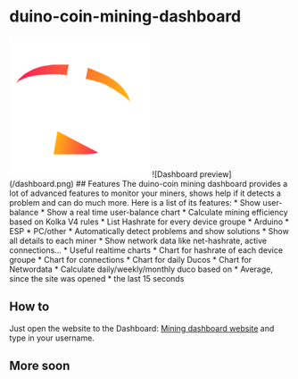 # duino-coin-mining-dashboard
<img src="logo.png" style="width:50%">
![Dashboard preview](/dashboard.png)
## Features
The duino-coin mining dashboard provides a lot of advanced features to monitor your miners, shows help if it detects a problem and can do much more. 
Here is a list of its features:
* Show user-balance
* Show a real time user-balance chart
* Calculate mining efficiency based on Kolka V4 rules
* List Hashrate for every device groupe 
    * Arduino
    * ESP
    * PC/other
* Automatically detect problems and show solutions
* Show all details to each miner
* Show network data like net-hashrate, active connections...
* Useful realtime charts
    * Chart for hashrate of each device groupe
    * Chart for connections
    * Chart for daily Ducos
    * Chart for Networdata
* Calculate daily/weekly/monthly duco based on
    * Average, since the site was opened
    * the last 15 seconds

## How to
Just open the website to the Dashboard: [Mining dashboard website](https://lulaschkas.github.io/duco-mining-dashboard/) and type in your username.


## More soon
